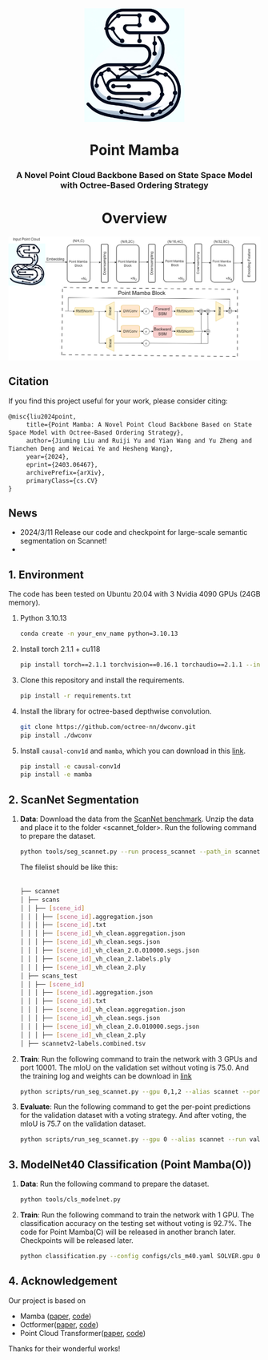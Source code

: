 
<div  align="center">    
 <img src="./figure/snake.png" width = "200"  align=center />
</div>


<div align="center">
<h1>Point Mamba</h1>
<h3>A Novel Point Cloud Backbone Based on State Space Model with Octree-Based Ordering Strategy</h3>


# Overview

<div  align="center">    
 <img src="./figure/Arc.png" width = ""  align=center />
</div>

<div align="left">
 
## Citation
 If you find this project useful for your work, please consider citing:
 ```
 @misc{liu2024point,
      title={Point Mamba: A Novel Point Cloud Backbone Based on State Space Model with Octree-Based Ordering Strategy}, 
      author={Jiuming Liu and Ruiji Yu and Yian Wang and Yu Zheng and Tianchen Deng and Weicai Ye and Hesheng Wang},
      year={2024},
      eprint={2403.06467},
      archivePrefix={arXiv},
      primaryClass={cs.CV}
}
```

## News
- 2024/3/11 Release our code and checkpoint for large-scale semantic segmentation on Scannet!
- 
## 1. Environment
The code has been tested on Ubuntu 20.04 with 3 Nvidia 4090 GPUs (24GB memory).

1. Python 3.10.13
    ```bash
    conda create -n your_env_name python=3.10.13
    ```

2. Install torch 2.1.1 + cu118

    ```bash
    pip install torch==2.1.1 torchvision==0.16.1 torchaudio==2.1.1 --index-url https://download.pytorch.org/whl/cu118
    ```

3. Clone this repository and install the requirements.

    ```bash
    pip install -r requirements.txt
    ```

4. Install the library for octree-based depthwise convolution.

    ```bash
    git clone https://github.com/octree-nn/dwconv.git
    pip install ./dwconv
    ```

5. Install ``causal-conv1d`` and ``mamba``, which you can download in this [link](https://sjtueducn-my.sharepoint.com/:u:/g/personal/yj1938_sjtu_edu_cn/EfvXT20i7IBPsw_KR47ok3wB0l531kf7DMQwJWjdnPxlkQ?e=iDhOe9).
    ```bash
    pip install -e causal-conv1d
    pip install -e mamba
    ```

## 2. ScanNet Segmentation

1. **Data**: Download the data from the
   [ScanNet benchmark](https://kaldir.vc.in.tum.de/scannet_benchmark/).
   Unzip the data and place it to the folder <scannet_folder>. Run the following
   command to prepare the dataset.

    ```bash
    python tools/seg_scannet.py --run process_scannet --path_in scannet
    ```
    The filelist should be like this:
    ```bash

    ├── scannet
    │ ├── scans
    │ │ ├── [scene_id]
    │ │ │ ├── [scene_id].aggregation.json
    │ │ │ ├── [scene_id].txt
    │ │ │ ├── [scene_id]_vh_clean.aggregation.json
    │ │ │ ├── [scene_id]_vh_clean.segs.json
    │ │ │ ├── [scene_id]_vh_clean_2.0.010000.segs.json
    │ │ │ ├── [scene_id]_vh_clean_2.labels.ply
    │ │ │ ├── [scene_id]_vh_clean_2.ply
    │ ├── scans_test
    │ │ ├── [scene_id]
    │ │ │ ├── [scene_id].aggregation.json
    │ │ │ ├── [scene_id].txt
    │ │ │ ├── [scene_id]_vh_clean.aggregation.json
    │ │ │ ├── [scene_id]_vh_clean.segs.json
    │ │ │ ├── [scene_id]_vh_clean_2.0.010000.segs.json
    │ │ │ ├── [scene_id]_vh_clean_2.ply
    │ ├── scannetv2-labels.combined.tsv
    ```

2. **Train**: Run the following command to train the network with 3 GPUs and port 10001. The mIoU on the validation set without voting is 75.0. And the training log and weights can be download in [link](https://sjtueducn-my.sharepoint.com/:u:/g/personal/yj1938_sjtu_edu_cn/EfvXT20i7IBPsw_KR47ok3wB0l531kf7DMQwJWjdnPxlkQ?e=iDhOe9)

    ```bash
    python scripts/run_seg_scannet.py --gpu 0,1,2 --alias scannet --port 10001
    ```

3. **Evaluate**: Run the following command to get the per-point predictions for the validation dataset with a voting strategy. And after voting, the mIoU is 75.7 on the validation dataset.

    ```bash
    python scripts/run_seg_scannet.py --gpu 0 --alias scannet --run validate
    ```
## 3. ModelNet40 Classification (Point Mamba(O))

1. **Data**: Run the following command to prepare the dataset.

    ```bash
    python tools/cls_modelnet.py
    ```

2. **Train**: Run the following command to train the network with 1 GPU. The classification accuracy on the testing set without voting is 92.7%. The code for Point Mamba(C) will be released in another branch later.
   Checkpoints will be released later.
    ```bash
    python classification.py --config configs/cls_m40.yaml SOLVER.gpu 0,
    ```

## 4. Acknowledgement 
Our project is based on 
- Mamba ([paper](https://arxiv.org/abs/2312.00752), [code](https://github.com/state-spaces/mamba))
- Octformer([paper](https://arxiv.org/abs/2305.03045), [code](https://github.com/octree-nn/octformer))
- Point Cloud Transformer([paper](https://arxiv.org/abs/2012.09688), [code](https://github.com/MenghaoGuo/PCT))

Thanks for their wonderful works!
